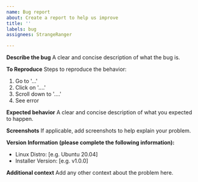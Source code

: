 ```yaml
---
name: Bug report
about: Create a report to help us improve
title: ''
labels: bug
assignees: StrangeRanger

---
```


**Describe the bug**
A clear and concise description of what the bug is.

**To Reproduce**
Steps to reproduce the behavior:
1. Go to '...'
2. Click on '....'
3. Scroll down to '....'
4. See error

**Expected behavior**
A clear and concise description of what you expected to happen.

**Screenshots**
If applicable, add screenshots to help explain your problem.

**Version Information (please complete the following information):**
 - Linux Distro: [e.g. Ubuntu 20.04]
 - Installer Version: [e.g. v1.0.0]

**Additional context**
Add any other context about the problem here.
